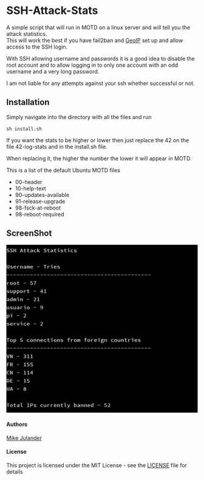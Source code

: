 # SSH-Attack-Stats #
A simple script that will run in MOTD on a linux server and will tell you the attack statistics.<br>
This will work the best if you have fail2ban and [GeoIP][geoipurl] set up and allow access to the SSH login.<br>

With SSH allowing username and passwords it is a good idea to disable the root account and to allow logging in to only one account with an odd username and a very long password.<br>

I am not liable for any attempts against your ssh whether successful or not.

## Installation ##

Simply navigate into the directory with all the files and run 
``` 
sh install.sh
```

If you want the stats to be higher or lower then just replace the 42 on the file 42-log-stats and in the install.sh file. <br>

When replacing it, the higher the number the lower it will appear in MOTD.<br>

This is a list of the default Ubuntu MOTD files<br>
* 00-header 
* 10-help-text
* 90-updates-available  
* 91-release-upgrade
* 98-fsck-at-reboot
* 98-reboot-required
## ScreenShot ##
![ScreenShot](screenshot.png?raw=true)

#### Authors ####
[Mike Julander][mikeurl]

#### License ####
This project is licensed under the MIT License - see the [LICENSE](LICENSE) file for details

[geoipurl]: https://www.axllent.org/docs/view/ssh-geoip/
[mikeurl]: https://mikej.tech
